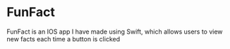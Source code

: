 # FunFact
FunFact is an IOS app I have made using Swift, which allows users to view new facts each time a button is clicked
